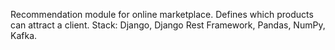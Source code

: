 Recommendation module for online marketplace.
Defines which products can attract a client.
Stack: Django, Django Rest Framework, Pandas, NumPy, Kafka.